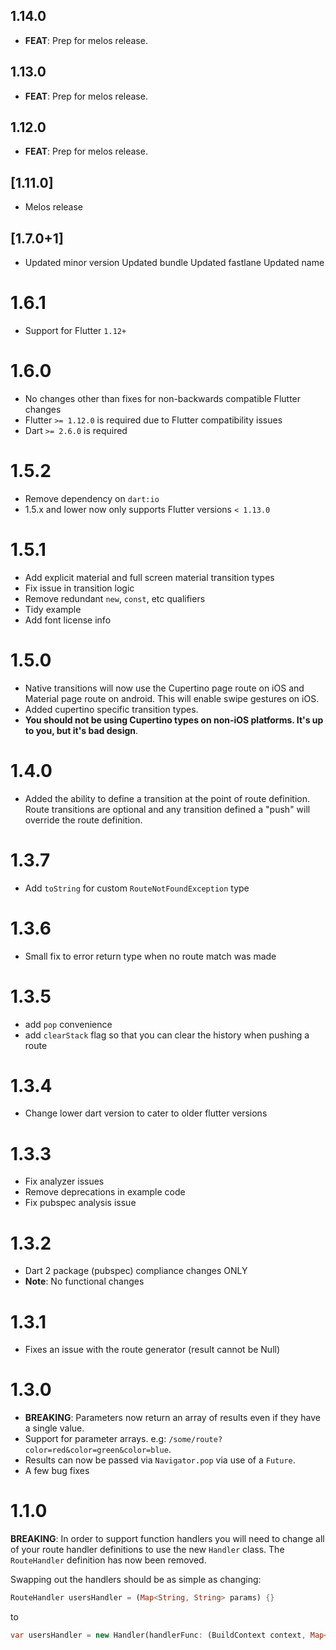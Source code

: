## 1.14.0

 - **FEAT**: Prep for melos release.

## 1.13.0

 - **FEAT**: Prep for melos release.

## 1.12.0

 - **FEAT**: Prep for melos release.

## [1.11.0]
 * Melos release
## [1.7.0+1]
 * Updated minor version
Updated bundle
Updated fastlane
Updated name

# 1.6.1
- Support for Flutter `1.12+`

# 1.6.0
- No changes other than fixes for non-backwards compatible Flutter changes 
- Flutter `>= 1.12.0` is required due to Flutter compatibility issues
- Dart `>= 2.6.0` is required

# 1.5.2
- Remove dependency on `dart:io`
- 1.5.x and lower now only supports Flutter versions `< 1.13.0` 

# 1.5.1
- Add explicit material and full screen material transition types
- Fix issue in transition logic
- Remove redundant `new`, `const`, etc qualifiers
- Tidy example
- Add font license info

# 1.5.0
- Native transitions will now use the Cupertino page route on iOS and Material page route on android. This will enable swipe gestures on iOS.
- Added cupertino specific transition types. 
- **You should not be using Cupertino types on non-iOS platforms. It's up to you, but it's bad design**.

# 1.4.0
- Added the ability to define a transition at the point of route definition. Route transitions are optional and any transition defined a "push" will override the route definition.

# 1.3.7
- Add `toString` for custom `RouteNotFoundException` type

# 1.3.6
- Small fix to error return type when no route match was made

# 1.3.5
- add `pop` convenience
- add `clearStack` flag so that you can clear the history when pushing a route

# 1.3.4
- Change lower dart version to cater to older flutter versions

# 1.3.3
- Fix analyzer issues
- Remove deprecations in example code
- Fix pubspec analysis issue

# 1.3.2
- Dart 2 package (pubspec) compliance changes ONLY
- **Note**: No functional changes

# 1.3.1
- Fixes an issue with the route generator (result cannot be Null)

# 1.3.0
- **BREAKING**: Parameters now return an array of results even if they have a single value.
- Support for parameter arrays. e.g: `/some/route?color=red&color=green&color=blue`.
- Results can now be passed via `Navigator.pop` via use of a `Future`.
- A few bug fixes

# 1.1.0

**BREAKING**: In order to support function handlers you will need to change all of your route 
handler definitions to use the new `Handler` class. The `RouteHandler` definition has now been 
removed.

Swapping out the handlers should be as simple as changing:

```dart
RouteHandler usersHandler = (Map<String, String> params) {}
```

to

```dart
var usersHandler = new Handler(handlerFunc: (BuildContext context, Map<String, dynamic> params) {});
```
